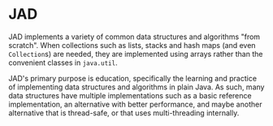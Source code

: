 # JAD

JAD implements a variety of common data structures and algorithms "from scratch". When collections
such as lists, stacks and hash maps (and even `Collection`s) are needed, they are implemented using 
arrays rather than the convenient classes in `java.util`. 

JAD's primary purpose is education, specifically the learning and practice of implementing data 
structures and algorithms in plain Java. As such, many data structures have multiple implementations
such as a basic reference implementation, an alternative with better performance, and maybe another
alternative that is thread-safe, or that uses multi-threading internally.
